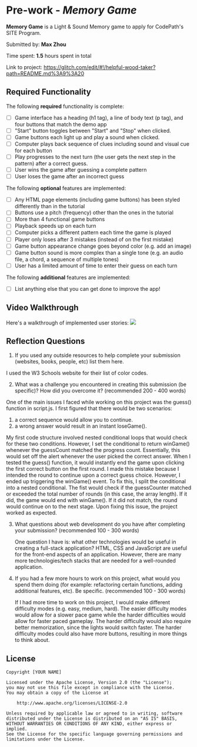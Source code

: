 # Pre-work - _Memory Game_

**Memory Game** is a Light & Sound Memory game to apply for CodePath's SITE Program.

Submitted by: **Max Zhou**

Time spent: **1.5** hours spent in total

Link to project: https://glitch.com/edit/#!/helpful-wood-taker?path=README.md%3A9%3A20

## Required Functionality

The following **required** functionality is complete:

- [ ] Game interface has a heading (h1 tag), a line of body text (p tag), and four buttons that match the demo app
- [ ] "Start" button toggles between "Start" and "Stop" when clicked.
- [ ] Game buttons each light up and play a sound when clicked.
- [ ] Computer plays back sequence of clues including sound and visual cue for each button
- [ ] Play progresses to the next turn (the user gets the next step in the pattern) after a correct guess.
- [ ] User wins the game after guessing a complete pattern
- [ ] User loses the game after an incorrect guess

The following **optional** features are implemented:

- [ ] Any HTML page elements (including game buttons) has been styled differently than in the tutorial
- [ ] Buttons use a pitch (frequency) other than the ones in the tutorial
- [ ] More than 4 functional game buttons
- [ ] Playback speeds up on each turn
- [ ] Computer picks a different pattern each time the game is played
- [ ] Player only loses after 3 mistakes (instead of on the first mistake)
- [ ] Game button appearance change goes beyond color (e.g. add an image)
- [ ] Game button sound is more complex than a single tone (e.g. an audio file, a chord, a sequence of multiple tones)
- [ ] User has a limited amount of time to enter their guess on each turn

The following **additional** features are implemented:

- [ ] List anything else that you can get done to improve the app!

## Video Walkthrough

Here's a walkthrough of implemented user stories:
![](http://g.recordit.co/lpJ5yfsNO9.gif)

## Reflection Questions

1. If you used any outside resources to help complete your submission (websites, books, people, etc) list them here.

I used the W3 Schools website for their list of color codes.

2. What was a challenge you encountered in creating this submission (be specific)? How did you overcome it? (recommended 200 - 400 words)

One of the main issues I faced while working on this project was the guess() function in script.js. I first figured that there would be two scenarios:

1. a correct sequence would allow you to continue.
2. a wrong answer would result in an instant loseGame().

My first code structure involved nested conditional loops that would check for these two conditions. However, I set the conditional to return winGame() whenever the guessCount matched the progress count. Essentially, this would set off the alert whenever the user picked the correct answer. When I tested the guess() function, it would instantly end the game upon clicking the first correct button on the first round. I made this mistake because I intended the round to continue upon a correct guess choice. However, I ended up triggering the winGame() event. To fix this, I split the conditional into a nested conditional. The fist would check if the guessCounter matched or exceeded the total number of rounds (in this case, the array length). If it did, the game would end with winGame(). If it did not match, the round would continue on to the next stage. Upon fixing this issue, the project worked as expected.

3. What questions about web development do you have after completing your submission? (recommended 100 - 300 words)
   
   One question I have is: what other technologies would be useful in creating a full-stack application? HTML, CSS and JavaScript are useful for the front-end aspects of an application. However, there are many more technologies/tech stacks that are needed for a well-rounded application.

4. If you had a few more hours to work on this project, what would you spend them doing (for example: refactoring certain functions, adding additional features, etc). Be specific. (recommended 100 - 300 words)
   
   If I had more time to work on this project, I would make different difficulty modes (e.g. easy, medium, hard). The easier difficulty modes would allow for a slower pace game while the harder difficulties would allow for faster paced gameplay. The harder difficulty would also require better memorization, since the lights would switch faster. The harder difficulty modes could also have more buttons, resulting in more things to think about.

## License

    Copyright [YOUR NAME]

    Licensed under the Apache License, Version 2.0 (the "License");
    you may not use this file except in compliance with the License.
    You may obtain a copy of the License at

        http://www.apache.org/licenses/LICENSE-2.0

    Unless required by applicable law or agreed to in writing, software
    distributed under the License is distributed on an "AS IS" BASIS,
    WITHOUT WARRANTIES OR CONDITIONS OF ANY KIND, either express or implied.
    See the License for the specific language governing permissions and
    limitations under the License.
